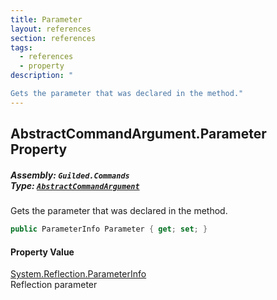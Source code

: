 ```yaml
---
title: Parameter
layout: references
section: references
tags:
  - references
  - property
description: "

Gets the parameter that was declared in the method."
---
```


## AbstractCommandArgument.Parameter Property
##### **Assembly:** `Guilded.Commands`<br/>**Type:** [`AbstractCommandArgument`](AbstractCommandArgument 'Guilded.Commands.AbstractCommandArgument')

Gets the parameter that was declared in the method.

```csharp
public ParameterInfo Parameter { get; set; }
```

#### Property Value
[System.Reflection.ParameterInfo](https://docs.microsoft.com/en-us/dotnet/api/System.Reflection.ParameterInfo 'System.Reflection.ParameterInfo')  
Reflection parameter